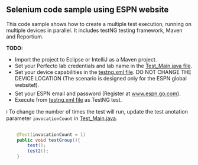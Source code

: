 ## Selenium code sample using ESPN website

This code sample shows how to create a multiple test execution, running on multiple devices in parallel.
It includes testNG testing framework, Maven and Reportium. 

**TODO:**
- Import the project to Eclipse or IntelliJ as a Maven project.
- Set your Perfecto lab credentials and lab name in the [Test_Main.java file](https://github.com/PerfectoCode/Samples/blob/master/Selenium/ESPN_Test/src/test/java/Test_Main.java).
- Set your device capabilities in the [testng.xml file](https://github.com/PerfectoCode/Samples/blob/master/Selenium/ESPN_Test/testng.xml). DO NOT CHANGE THE DEVICE LOCATION (The scenario is designed only for the ESPN global website:exclamation:).
- Set your ESPN email and password (Register at www.espn.go.com).
- Execute from [testng.xml file](https://github.com/PerfectoCode/Samples/blob/master/Selenium/ESPN_Test/testng.xml) as TestNG test.

:information_source: To change the number of times the test will run, update the test anotation parameter `invocationCount` in [Test_Main.java](https://github.com/PerfectoCode/Samples/blob/master/Selenium/ESPN_Test/src/test/java/Test_Main.java).

```java
	
    @Test(invocationCount = 1)
    public void testGroup(){
        test();
        test2();
    }
```

